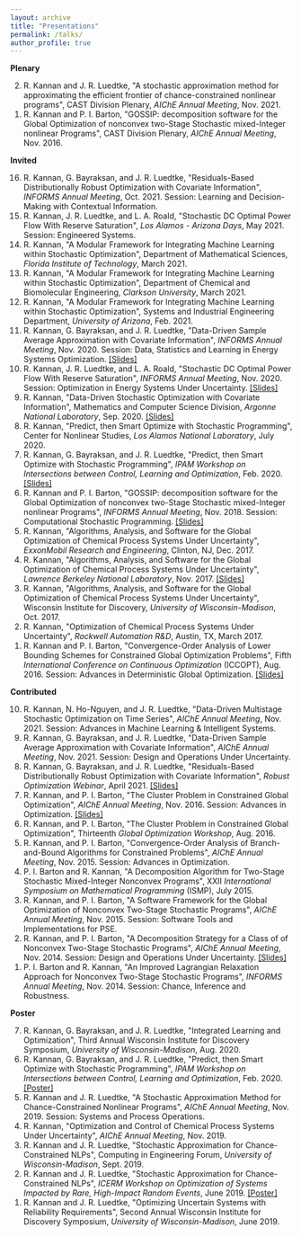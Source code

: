 ```yaml
---
layout: archive
title: "Presentations"
permalink: /talks/
author_profile: true
---
```


<!-- {% if site.talkmap_link == true %}

<p style="text-decoration:underline;"><a href="/talkmap.html">See a map of all the places I've given a talk!</a></p>

{% endif %}

{% for post in site.talks reversed %}
  {% include archive-single-talk.html %}
{% endfor %} -->


**Plenary**

<ol reversed>
<li>R. Kannan and J. R. Luedtke, "A stochastic approximation method for approximating the efficient frontier of chance-constrained nonlinear programs", CAST Division Plenary, <i>AIChE Annual Meeting</i>, Nov. 2021.</li>
<li>R. Kannan and P. I. Barton, "GOSSIP: decomposition software for the Global Optimization of nonconvex two-Stage Stochastic mixed-Integer nonlinear Programs", CAST Division Plenary, <i>AIChE Annual Meeting</i>, Nov. 2016.</li>
</ol>


**Invited**

<ol reversed>
<li>R. Kannan, G. Bayraksan, and J. R. Luedtke, "Residuals-Based Distributionally Robust Optimization with Covariate Information", <i>INFORMS Annual Meeting</i>, Oct. 2021. Session: Learning and Decision-Making with Contextual Information.</li>
<li>R. Kannan, J. R. Luedtke, and L. A. Roald, "Stochastic DC Optimal Power Flow With Reserve Saturation", <i>Los Alamos - Arizona Days</i>, May 2021. Session: Engineered Systems.</li>
<li>R. Kannan, "A Modular Framework for Integrating Machine Learning within Stochastic Optimization", Department of Mathematical Sciences, <i>Florida Institute of Technology</i>, March 2021.</li>
<li>R. Kannan, "A Modular Framework for Integrating Machine Learning within Stochastic Optimization", Department of Chemical and Biomolecular Engineering, <i>Clarkson University</i>, March 2021.</li>
<li>R. Kannan, "A Modular Framework for Integrating Machine Learning within Stochastic Optimization", Systems and Industrial Engineering Department, <i>University of Arizona</i>, Feb. 2021.</li>
<li>R. Kannan, G. Bayraksan, and J. R. Luedtke, "Data-Driven Sample Average Approximation with Covariate Information", <i>INFORMS Annual Meeting</i>, Nov. 2020. Session: Data, Statistics and Learning in Energy Systems Optimization. <a href = "https://rohitkannan.github.io/presentations/Kannan_Argonne_September_2020.pdf" target="_blank">[Slides]</a></li>
<li>R. Kannan, J. R. Luedtke, and L. A. Roald, "Stochastic DC Optimal Power Flow With Reserve Saturation", <i>INFORMS Annual Meeting</i>, Nov. 2020. Session: Optimization in Energy Systems Under Uncertainty. <a href = "https://rohitkannan.github.io/presentations/Kannan_INFORMS20_SDCOPF.pdf" target="_blank">[Slides]</a></li>
<li>R. Kannan, "Data-Driven Stochastic Optimization with Covariate Information", Mathematics and Computer Science Division, <i>Argonne National Laboratory</i>, Sep. 2020. <a href = "https://rohitkannan.github.io/presentations/Kannan_Argonne_September_2020.pdf" target="_blank">[Slides]</a></li>
<li>R. Kannan, "Predict, then Smart Optimize with Stochastic Programming", Center for Nonlinear Studies, <i>Los Alamos National Laboratory</i>, July 2020.</li>
<li>R. Kannan, G. Bayraksan, and J. R. Luedtke, "Predict, then Smart Optimize with Stochastic Programming", <i>IPAM Workshop on Intersections between Control, Learning and Optimization</i>, Feb. 2020. <a href = "https://rohitkannan.github.io/presentations/Kannan_IPAM20_Presentation.pdf" target="_blank">[Slides]</a></li>
<li>R. Kannan and P. I. Barton, "GOSSIP: decomposition software for the Global Optimization of nonconvex two-Stage Stochastic mixed-Integer nonlinear Programs", <i>INFORMS Annual Meeting</i>, Nov. 2018. Session: Computational Stochastic Programming. <a href = "https://rohitkannan.github.io/presentations/Kannan_INFORMS18_GOSSIP.pdf" target="_blank">[Slides]</a></li>
<li>R. Kannan, "Algorithms, Analysis, and Software for the Global Optimization of Chemical Process Systems Under Uncertainty", <i>ExxonMobil Research and Engineering</i>, Clinton, NJ, Dec. 2017.</li>
<li>R. Kannan, "Algorithms, Analysis, and Software for the Global Optimization of Chemical Process Systems Under Uncertainty", <i>Lawrence Berkeley National Laboratory</i>, Nov. 2017. <a href = "https://rohitkannan.github.io/presentations/Kannan_LBNL17.pdf" target="_blank">[Slides]</a></li>
<li>R. Kannan, "Algorithms, Analysis, and Software for the Global Optimization of Chemical Process Systems Under Uncertainty", Wisconsin Institute for Discovery, <i>University of Wisconsin-Madison</i>, Oct. 2017.</li>
<li>R. Kannan, "Optimization of Chemical Process Systems Under Uncertainty", <i>Rockwell Automation R&D</i>, Austin, TX, March 2017.</li>
<li>R. Kannan and P. I. Barton, "Convergence-Order Analysis of Lower Bounding Schemes for Constrained Global Optimization Problems", Fifth <i>International Conference on Continuous Optimization</i> (ICCOPT), Aug. 2016. Session: Advances in Deterministic Global Optimization. <a href = "https://rohitkannan.github.io/presentations/Kannan_ICCOPT16_ConvergenceOrder.pdf" target="_blank">[Slides]</a></li>
</ol>


**Contributed**

<ol reversed>
<li>R. Kannan, N. Ho-Nguyen, and J. R. Luedtke, "Data-Driven Multistage Stochastic Optimization on Time Series", <i>AIChE Annual Meeting</i>, Nov. 2021. Session: Advances in Machine Learning & Intelligent Systems.</li>
<li>R. Kannan, G. Bayraksan, and J. R. Luedtke, "Data-Driven Sample Average Approximation with Covariate Information", <i>AIChE Annual Meeting</i>, Nov. 2021. Session: Design and Operations Under Uncertainty.</li>
<li>R. Kannan, G. Bayraksan, and J. R. Luedtke, "Residuals-Based Distributionally Robust Optimization with Covariate Information", <i>Robust Optimization Webinar</i>, April 2021. <a href = "https://rohitkannan.github.io/presentations/Kannan_ROW21_ERDRO.pdf" target="_blank">[Slides]</a></li>
<li>R. Kannan, and P. I. Barton, "The Cluster Problem in Constrained Global Optimization", <i>AIChE Annual Meeting</i>, Nov. 2016. Session: Advances in Optimization. <a href = "https://rohitkannan.github.io/presentations/Kannan_AIChE16_ClusterProblem.pdf" target="_blank">[Slides]</a></li>
<li>R. Kannan, and P. I. Barton, "The Cluster Problem in Constrained Global Optimization", Thirteenth <i>Global Optimization Workshop</i>, Aug. 2016.</li>
<li>R. Kannan, and P. I. Barton, "Convergence-Order Analysis of Branch-and-Bound Algorithms for Constrained Problems", <i>AIChE Annual Meeting</i>, Nov. 2015. Session: Advances in Optimization.</li>
<li>P. I. Barton and R. Kannan, "A Decomposition Algorithm for Two-Stage Stochastic Mixed-Integer Nonconvex Programs", XXII <i>International Symposium on Mathematical Programming</i> (ISMP), July 2015.</li>
<li>R. Kannan, and P. I. Barton, "A Software Framework for the Global Optimization of Nonconvex Two-Stage Stochastic Programs", <i>AIChE Annual Meeting</i>, Nov. 2015. Session: Software Tools and Implementations for PSE.</li>
<li>R. Kannan, and P. I. Barton, "A Decomposition Strategy for a Class of of Nonconvex Two-Stage Stochastic Programs", <i>AIChE Annual Meeting</i>, Nov. 2014. Session: Design and Operations Under Uncertainty. <a href = "https://rohitkannan.github.io/presentations/Kannan_AIChE14_MLR.pdf" target="_blank">[Slides]</a></li>
<li>P. I. Barton and R. Kannan, "An Improved Lagrangian Relaxation Approach for Nonconvex Two-Stage Stochastic Programs", <i>INFORMS Annual Meeting</i>, Nov. 2014. Session: Chance, Inference and Robustness.</li>
</ol>


**Poster**

<ol reversed>
<li>R. Kannan, G. Bayraksan, and J. R. Luedtke, "Integrated Learning and Optimization", Third Annual Wisconsin Institute for Discovery Symposium, <i>University of Wisconsin-Madison</i>, Aug. 2020.</li>
<li>R. Kannan, G. Bayraksan, and J. R. Luedtke, "Predict, then Smart Optimize with Stochastic Programming", <i>IPAM Workshop on Intersections between Control, Learning and Optimization</i>, Feb. 2020. <a href = "https://rohitkannan.github.io/presentations/Kannan_IPAM20_DDSAA.pdf" target="_blank">[Poster]</a></li>
<li>R. Kannan and J. R. Luedtke, "A Stochastic Approximation Method for Chance-Constrained Nonlinear Programs", <i>AIChE Annual Meeting</i>, Nov. 2019. Session: Systems and Process Operations.</li>
<li>R. Kannan, "Optimization and Control of Chemical Process Systems Under Uncertainty", <i>AIChE Annual Meeting</i>, Nov. 2019.</li>
<li>R. Kannan and J. R. Luedtke, "Stochastic Approximation for Chance-Constrained NLPs", Computing in Engineering Forum, <i>University of Wisconsin-Madison</i>, Sept. 2019.</li>
<li>R. Kannan and J. R. Luedtke, "Stochastic Approximation for Chance-Constrained NLPs", <i>ICERM Workshop on Optimization of Systems Impacted by Rare, High-Impact Random Events</i>, June 2019. <a href = "https://rohitkannan.github.io/presentations/Kannan_ICERM19_SAforCCP.pdf" target="_blank">[Poster]</a></li>
<li>R. Kannan and J. R. Luedtke, "Optimizing Uncertain Systems with Reliability Requirements", Second Annual Wisconsin Institute for Discovery Symposium, <i>University of Wisconsin-Madison</i>, June 2019.</li>
</ol>
